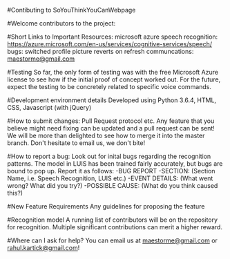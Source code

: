 #Contibuting to SoYouThinkYouCanWebpage

#Welcome contributors to the project:

#Short Links to Important Resources:
microsoft azure speech recognition: https://azure.microsoft.com/en-us/services/cognitive-services/speech/
bugs: switched profile picture reverts on refresh
communcations: maestorme@gmail.com

#Testing
So far, the only form of testing was with the free Microsoft Azure license to see how if the initial proof of concept worked out. For the future, expect the testing to be concretely related to specific voice commands.

#Development environment details
Developed using Python 3.6.4, HTML, CSS, Javascript (with jQuery)

#How to submit changes: Pull Request protocol etc.
Any feature that you believe might need fixing can be updated and a pull request can be sent! We will be more than delighted to see how to merge it into the master branch. Don't hesitate to email us, we don't bite!

#How to report a bug:
Look out for inital bugs regarding the recognition patterns. The model in LUIS has been trained fairly accurately, but bugs are bound to pop up. 
Report it as follows:
-BUG REPORT
	-SECTION: (Section Name, i.e. Speech Recognition, LUIS etc.)
	-EVENT DETAILS: (What went wrong? What did you try?)
	-POSSIBLE CAUSE: (What do you think caused this?)

#New Feature Requirements
Any guidelines for proposing the feature

#Recognition model
A running list of contributors will be on the repository for recognition. Multiple significant contributions can merit a higher reward.

#Where can I ask for help?
You can email us at maestorme@gmail.com or rahul.kartick@gmail.com!